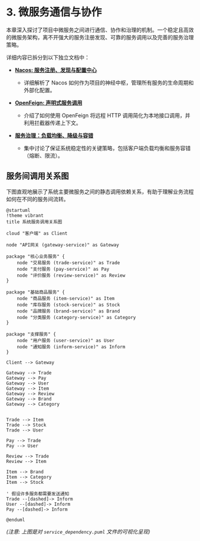 # 3. 微服务通信与协作

本章深入探讨了项目中微服务之间进行通信、协作和治理的机制。一个稳定且高效的微服务架构，离不开强大的服务注册发现、可靠的服务调用以及完善的服务治理策略。

详细内容已拆分到以下独立文档中：

*   **[Nacos: 服务注册、发现与配置中心](./nacos_usage.md)**
    *   详细解析了 Nacos 如何作为项目的神经中枢，管理所有服务的生命周期和外部化配置。

*   **[OpenFeign: 声明式服务调用](./openfeign_calls.md)**
    *   介绍了如何使用 OpenFeign 将远程 HTTP 调用简化为本地接口调用，并利用拦截器传递上下文。

*   **[服务治理：负载均衡、降级与容错](./service_governance.md)**
    *   集中讨论了保证系统稳定性的关键策略，包括客户端负载均衡和服务容错（熔断、限流）。

## 服务间调用关系图

下图直观地展示了系统主要微服务之间的静态调用依赖关系，有助于理解业务流程如何在不同的服务间流转。

```puml
@startuml
!theme vibrant
title 系统服务调用关系图

cloud "客户端" as Client

node "API网关 (gateway-service)" as Gateway

package "核心业务服务" {
    node "交易服务 (trade-service)" as Trade
    node "支付服务 (pay-service)" as Pay
    node "评价服务 (review-service)" as Review
}

package "基础商品服务" {
    node "商品服务 (item-service)" as Item
    node "库存服务 (stock-service)" as Stock
    node "品牌服务 (brand-service)" as Brand
    node "分类服务 (category-service)" as Category
}

package "支撑服务" {
    node "用户服务 (user-service)" as User
    node "通知服务 (inform-service)" as Inform
}

Client --> Gateway

Gateway --> Trade
Gateway --> Pay
Gateway --> User
Gateway --> Item
Gateway --> Review
Gateway --> Brand
Gateway --> Category


Trade --> Item
Trade --> Stock
Trade --> User

Pay --> Trade
Pay --> User

Review --> Trade
Review --> Item

Item --> Brand
Item --> Category
Item --> Stock

' 假设许多服务都需要发送通知
Trade --[dashed]-> Inform
User --[dashed]-> Inform
Pay --[dashed]-> Inform

@enduml
```
*(注意: 上图是对 `service_dependency.puml` 文件的可视化呈现)* 